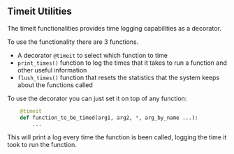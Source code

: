 ## Timeit Utilities

The timeit functionalities provides time logging capabilities as a decorator.

To use the functionality there are 3 functions.

- A decorator `@timeit` to select which function to time
- `print_times()` function to log the times that it takes to run a function and other useful information
- `flush_times()` function that resets the statistics that the system keeps about the functions called

To use the decorator you can just set it on top of any function:
```python
    @timeit
    def function_to_be_timed(arg1, arg2, *, arg_by_name ...):
        ...
```
This will print a log every time the function is been called, logging the time it took to run the function.
